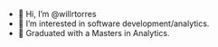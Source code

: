 - 👋 Hi, I’m @willrtorres
- 👀 I’m interested in software development/analytics.
- 🌱 Graduated with a Masters in Analytics. 
